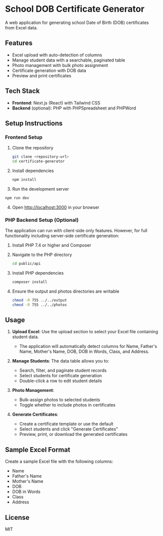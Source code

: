 # School DOB Certificate Generator

A web application for generating school Date of Birth (DOB) certificates from Excel data.

## Features

- Excel upload with auto-detection of columns
- Manage student data with a searchable, paginated table
- Photo management with bulk photo assignment
- Certificate generation with DOB data
- Preview and print certificates

## Tech Stack

- **Frontend**: Next.js (React) with Tailwind CSS
- **Backend** (optional): PHP with PHPSpreadsheet and PHPWord

## Setup Instructions

### Frontend Setup

1. Clone the repository
   ```bash
   git clone <repository-url>
   cd certificate-generator
   ```

2. Install dependencies
   ```bash
   npm install
   ```

3. Run the development server
```bash
npm run dev
```

4. Open [http://localhost:3000](http://localhost:3000) in your browser

### PHP Backend Setup (Optional)

The application can run with client-side only features. However, for full functionality including server-side certificate generation:

1. Install PHP 7.4 or higher and Composer

2. Navigate to the PHP directory
   ```bash
   cd public/api
   ```

3. Install PHP dependencies
   ```bash
   composer install
   ```

4. Ensure the output and photos directories are writable
   ```bash
   chmod -R 755 ../../output
   chmod -R 755 ../../photos
   ```

## Usage

1. **Upload Excel**: Use the upload section to select your Excel file containing student data.
   - The application will automatically detect columns for Name, Father's Name, Mother's Name, DOB, DOB in Words, Class, and Address.

2. **Manage Students**: The data table allows you to:
   - Search, filter, and paginate student records
   - Select students for certificate generation
   - Double-click a row to edit student details

3. **Photo Management**:
   - Bulk-assign photos to selected students
   - Toggle whether to include photos in certificates

4. **Generate Certificates**:
   - Create a certificate template or use the default
   - Select students and click "Generate Certificates"
   - Preview, print, or download the generated certificates

## Sample Excel Format

Create a sample Excel file with the following columns:
- Name
- Father's Name
- Mother's Name
- DOB
- DOB in Words
- Class
- Address

## License

MIT
